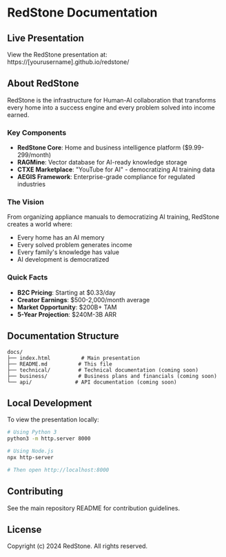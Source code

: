 # RedStone Documentation

## Live Presentation
View the RedStone presentation at: https://[yourusername].github.io/redstone/

## About RedStone

RedStone is the infrastructure for Human-AI collaboration that transforms every home into a success engine and every problem solved into income earned.

### Key Components

- **RedStone Core**: Home and business intelligence platform ($9.99-299/month)
- **RAGMine**: Vector database for AI-ready knowledge storage
- **CTXE Marketplace**: "YouTube for AI" - democratizing AI training data
- **AEGIS Framework**: Enterprise-grade compliance for regulated industries

### The Vision

From organizing appliance manuals to democratizing AI training, RedStone creates a world where:
- Every home has an AI memory
- Every solved problem generates income
- Every family's knowledge has value
- AI development is democratized

### Quick Facts

- **B2C Pricing**: Starting at $0.33/day
- **Creator Earnings**: $500-2,000/month average
- **Market Opportunity**: $200B+ TAM
- **5-Year Projection**: $240M-3B ARR

## Documentation Structure

```
docs/
├── index.html          # Main presentation
├── README.md          # This file
├── technical/         # Technical documentation (coming soon)
├── business/          # Business plans and financials (coming soon)
└── api/              # API documentation (coming soon)
```

## Local Development

To view the presentation locally:

```bash
# Using Python 3
python3 -m http.server 8000

# Using Node.js
npx http-server

# Then open http://localhost:8000
```

## Contributing

See the main repository README for contribution guidelines.

## License

Copyright (c) 2024 RedStone. All rights reserved.